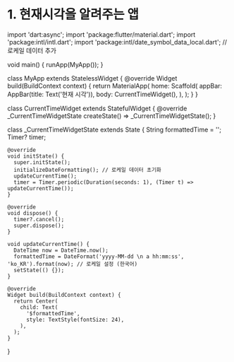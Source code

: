 # 1. 현재시각을 알려주는 앱

  import 'dart:async';
  import 'package:flutter/material.dart';
  import 'package:intl/intl.dart';
  import 'package:intl/date_symbol_data_local.dart'; // 로케일 데이터 추가
  
  void main() {
    runApp(MyApp());
  }
  
  class MyApp extends StatelessWidget {
    @override
    Widget build(BuildContext context) {
      return MaterialApp(
        home: Scaffold(
          appBar: AppBar(title: Text('현재 시각')),
          body: CurrentTimeWidget(),
        ),
      );
    }
  }
  
  class CurrentTimeWidget extends StatefulWidget {
    @override
    _CurrentTimeWidgetState createState() => _CurrentTimeWidgetState();
  }
  
  class _CurrentTimeWidgetState extends State {
    String formattedTime = '';
    Timer? timer;
  
    @override
    void initState() {
      super.initState();
      initializeDateFormatting(); // 로케일 데이터 초기화
      updateCurrentTime();
      timer = Timer.periodic(Duration(seconds: 1), (Timer t) => updateCurrentTime());
    }
  
    @override
    void dispose() {
      timer?.cancel();
      super.dispose();
    }
  
    void updateCurrentTime() {
      DateTime now = DateTime.now();
      formattedTime = DateFormat('yyyy-MM-dd \n a hh:mm:ss', 'ko_KR').format(now); // 로케일 설정 (한국어)
      setState(() {});
    }
  
    @override
    Widget build(BuildContext context) {
      return Center(
        child: Text(
          '$formattedTime',
          style: TextStyle(fontSize: 24),
        ),
      );
    }
  }
